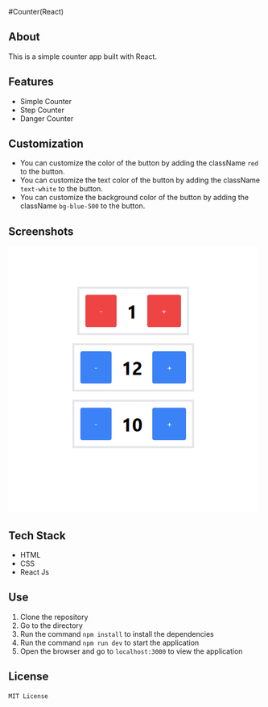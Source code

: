  #Counter(React)   
 ## About
 This is a simple counter app built with React.

 ## Features
 - Simple Counter
 - Step Counter
 - Danger Counter

## Customization
- You can customize the color of the button by adding the className `red` to the button.
- You can customize the text color of the button by adding the className `text-white` to the button.
- You can customize the background color of the button by adding the className `bg-blue-500` to the button.

## Screenshots
![alt text](Counter-react.PNG)

## Tech Stack
- HTML
- CSS   
- React Js              

## Use
1. Clone the repository
2. Go to the directory
3. Run the command `npm install` to install the dependencies
4. Run the command `npm run dev` to start the application
5.  Open the browser and go to `localhost:3000` to view the application 

## License
    MIT License         
            
 
 